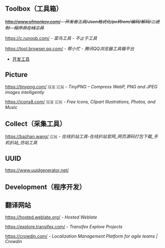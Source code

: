 ## Toolbox（工具箱）

~~http://www.ofmonkey.com/ - _开发者工具/Json格式化/px转rem/编码/解码/二进制 - 程序员在线工具_~~

https://c.runoob.com/ - *菜鸟工具 - 不止于工具*

https://tool.browser.qq.com/ - *帮小忙 - 腾讯QQ浏览器工具箱平台*
- [开发工具](https://tool.browser.qq.com/category/develop)


## Picture

https://tinypng.com/ :uk: :cn: - _TinyPNG – Compress WebP, PNG and JPEG images intelligently_

https://icons8.com/ :uk: :cn: - _Free Icons, Clipart Illustrations, Photos, and Music_



## Collect（采集工具）

https://bazhan.wang/ :cn: - *在线扒站工具-在线扒站官网_网页源码打包下载_手机扒站_仿站工具*

## UUID

https://www.uuidgenerator.net/

## Development（程序开发）

## 翻译网站

https://hosted.weblate.org/ - *Hosted Weblate*

https://explore.transifex.com/ - *Transifex Explore Projects*

https://crowdin.com/ - *Localization Management Platform for agile teams | Crowdin*
